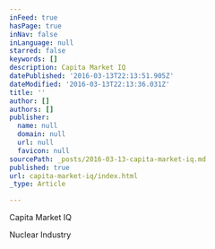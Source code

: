 ```yaml
---
inFeed: true
hasPage: true
inNav: false
inLanguage: null
starred: false
keywords: []
description: Capita Market IQ
datePublished: '2016-03-13T22:13:51.905Z'
dateModified: '2016-03-13T22:13:36.031Z'
title: ''
author: []
authors: []
publisher:
  name: null
  domain: null
  url: null
  favicon: null
sourcePath: _posts/2016-03-13-capita-market-iq.md
published: true
url: capita-market-iq/index.html
_type: Article

---
```

Capita Market IQ

Nuclear Industry